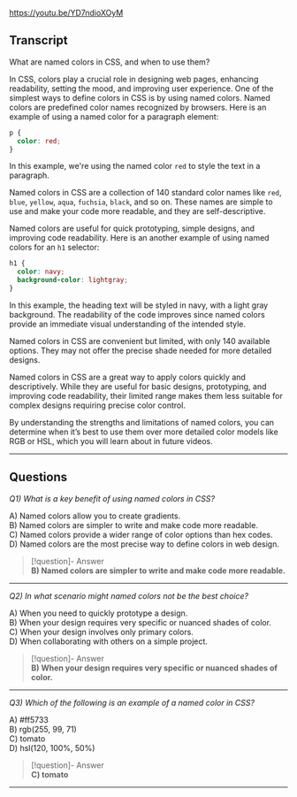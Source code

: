 https://youtu.be/YD7ndioXOyM

## Transcript
What are named colors in CSS, and when to use them?

In CSS, colors play a crucial role in designing web pages, enhancing readability, setting the mood, and improving user experience. One of the simplest ways to define colors in CSS is by using named colors. Named colors are predefined color names recognized by browsers. Here is an example of using a named color for a paragraph element:

```css
p {
  color: red;
}
```

In this example, we're using the named color `red` to style the text in a paragraph.

Named colors in CSS are a collection of 140 standard color names like `red`, `blue`, `yellow`, `aqua`, `fuchsia`, `black`, and so on. These names are simple to use and make your code more readable, and they are self-descriptive.

Named colors are useful for quick prototyping, simple designs, and improving code readability. Here is an another example of using named colors for an `h1` selector:

```css
h1 {
  color: navy;
  background-color: lightgray;
}
```

In this example, the heading text will be styled in navy, with a light gray background. The readability of the code improves since named colors provide an immediate visual understanding of the intended style.

Named colors in CSS are convenient but limited, with only 140 available options. They may not offer the precise shade needed for more detailed designs.

Named colors in CSS are a great way to apply colors quickly and descriptively. While they are useful for basic designs, prototyping, and improving code readability, their limited range makes them less suitable for complex designs requiring precise color control.

By understanding the strengths and limitations of named colors, you can determine when it’s best to use them over more detailed color models like RGB or HSL, which you will learn about in future videos.

---
## Questions
*Q1) What is a key benefit of using named colors in CSS?*

A) Named colors allow you to create gradients.  
B) Named colors are simpler to write and make code more readable.  
C) Named colors provide a wider range of color options than hex codes.  
D) Named colors are the most precise way to define colors in web design.  

> [!question]- Answer  
> **B) Named colors are simpler to write and make code more readable.**  

---

*Q2) In what scenario might named colors not be the best choice?*

A) When you need to quickly prototype a design.  
B) When your design requires very specific or nuanced shades of color.  
C) When your design involves only primary colors.  
D) When collaborating with others on a simple project.  

> [!question]- Answer  
> **B) When your design requires very specific or nuanced shades of color.**  

---

*Q3) Which of the following is an example of a named color in CSS?*

A) #ff5733  
B) rgb(255, 99, 71)  
C) tomato  
D) hsl(120, 100%, 50%)  

> [!question]- Answer  
> **C) tomato**  

---

